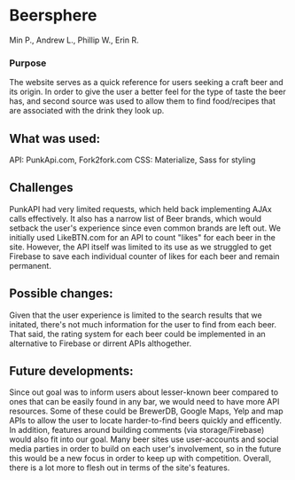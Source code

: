 
# Beersphere
Min P., Andrew L., Phillip W., Erin R.

### Purpose
 The website serves as a quick reference for users seeking a craft beer and its origin. In order to give the user a better feel for the type of taste the beer has, and second source was used to allow them to find food/recipes that are associated with the drink they look up. 

## What was used:
API: PunkApi.com, Fork2fork.com
CSS: Materialize, Sass for styling

## Challenges
PunkAPI had very limited requests, which held back implementing AJAx calls effectively. It also has a narrow list of Beer brands, which would setback the user's experience since even common brands are left out. We initially used LikeBTN.com for an API to count "likes" for each beer in the site. However, the API itself was limited to its use as we struggled to get Firebase to save each individual counter of likes for each beer and remain permanent. 

## Possible changes:
Given that the user experience is limited to the search results that we initated, there's not much information for the user to find from each beer. That said, the rating system for each beer could be implemented in an alternative to Firebase or dirrent APIs althogether. 

## Future developments:
Since out goal was to inform users about lesser-known beer compared to ones that can be easily found in any bar, we would need to have more API resources. Some of these could be BrewerDB, Google Maps, Yelp and map APIs to allow the user to locate harder-to-find beers quickly and efficently. 
In addition, features around building comments (via storage/Firebase) would also fit into our goal. Many beer sites use user-accounts and social media parties in order to build on each user's involvement, so in the future this would be a new focus in order to keep up with competition. Overall, there is a lot more to flesh out in terms of the site's features.